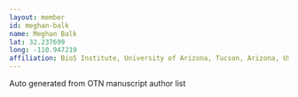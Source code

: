 ```yaml
---
layout: member
id: meghan-balk
name: Meghan Balk
lat: 32.237699
long: -110.947219
affiliation: Bio5 Institute, University of Arizona, Tucson, Arizona, USA
---
```


Auto generated from OTN manuscript author list
